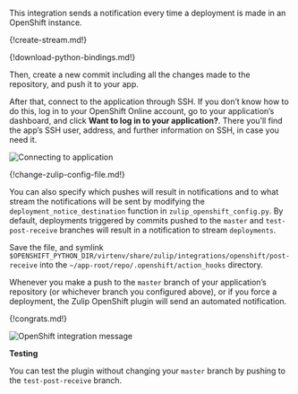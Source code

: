 This integration sends a notification every time a deployment is made
in an OpenShift instance.

{!create-stream.md!}

{!download-python-bindings.md!}

Then, create a new commit including all the changes made to the
repository, and push it to your app.

After that, connect to the application through SSH. If you don’t know
how to do this, log in to your OpenShift Online account, go to your
application’s dashboard, and click **Want to log in to your
application?**.  There you’ll find the app’s SSH user, address, and
further information on SSH, in case you need it.

![Connecting to application](/static/images/integrations/openshift/002.png)

{!change-zulip-config-file.md!}

You can also specify which pushes will result in notifications and to
what stream the notifications will be sent by modifying the
`deployment_notice_destination` function in
`zulip_openshift_config.py`. By default, deployments triggered by
commits pushed to the `master` and `test-post-receive` branches will
result in a notification to stream `deployments`.

Save the file, and symlink
`$OPENSHIFT_PYTHON_DIR/virtenv/share/zulip/integrations/openshift/post-receive`
into the `~/app-root/repo/.openshift/action_hooks` directory.

Whenever you make a push to the `master` branch of your application’s
repository (or whichever branch you configured above), or if you force
a deployment, the Zulip OpenShift plugin will send an automated
notification.

{!congrats.md!}

![OpenShift integration message](/static/images/integrations/openshift/001.png)

**Testing**

You can test the plugin without changing your `master` branch by pushing to the `test-post-receive` branch.
